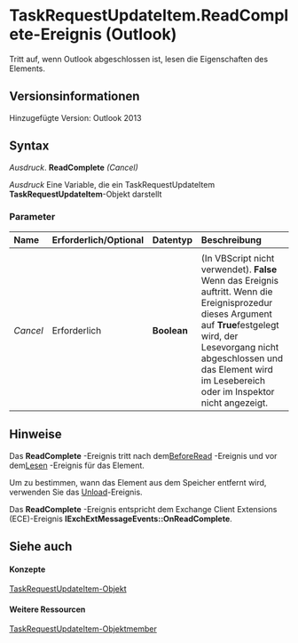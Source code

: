 
# TaskRequestUpdateItem.ReadComplete-Ereignis (Outlook)
Tritt auf, wenn Outlook abgeschlossen ist, lesen die Eigenschaften des Elements.

## Versionsinformationen

Hinzugefügte Version: Outlook 2013


## Syntax

 _Ausdruck_. **ReadComplete** _(Cancel)_

 _Ausdruck_ Eine Variable, die ein TaskRequestUpdateItem **TaskRequestUpdateItem**-Objekt darstellt


### Parameter



|**Name**|**Erforderlich/Optional**|**Datentyp**|**Beschreibung**|
|:-----|:-----|:-----|:-----|
|||||
| _Cancel_|Erforderlich|**Boolean**|(In VBScript nicht verwendet).  **False** Wenn das Ereignis auftritt. Wenn die Ereignisprozedur dieses Argument auf **True**festgelegt wird, der Lesevorgang nicht abgeschlossen und das Element wird im Lesebereich oder im Inspektor nicht angezeigt.|

## Hinweise

Das  **ReadComplete** -Ereignis tritt nach dem[BeforeRead](000f1a63-b3f3-cda3-b1fa-1f49c6b539f2.md) -Ereignis und vor dem[Lesen](f324f6b2-dda8-d481-a470-eb660614b6c1.md) -Ereignis für das Element.

Um zu bestimmen, wann das Element aus dem Speicher entfernt wird, verwenden Sie das [Unload](9be47a73-0e85-6a60-462e-077ad9981667.md)-Ereignis.

Das  **ReadComplete** -Ereignis entspricht dem Exchange Client Extensions (ECE)-Ereignis **IExchExtMessageEvents::OnReadComplete**.


## Siehe auch


#### Konzepte


[TaskRequestUpdateItem-Objekt](5bc407fe-b3f6-3e46-8b91-e2ed96292cec.md)
#### Weitere Ressourcen


[TaskRequestUpdateItem-Objektmember](http://msdn.microsoft.com/library/f4a396b3-c2f7-68a7-efa7-877328a7fc21%28Office.15%29.aspx)